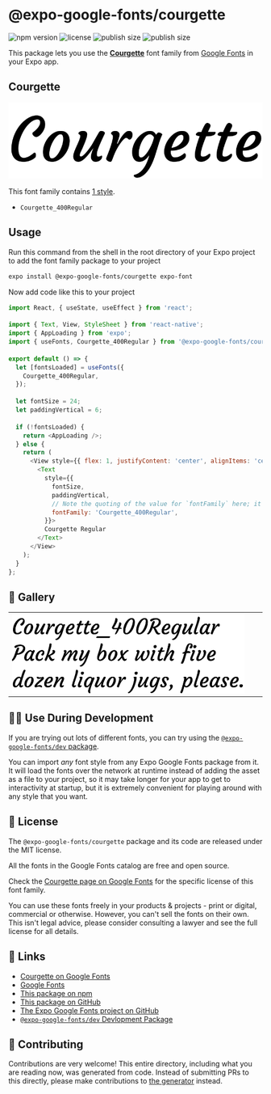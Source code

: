 # @expo-google-fonts/courgette

![npm version](https://flat.badgen.net/npm/v/@expo-google-fonts/courgette)
![license](https://flat.badgen.net/github/license/expo/google-fonts)
![publish size](https://flat.badgen.net/packagephobia/install/@expo-google-fonts/courgette)
![publish size](https://flat.badgen.net/packagephobia/publish/@expo-google-fonts/courgette)

This package lets you use the [**Courgette**](https://fonts.google.com/specimen/Courgette) font family from [Google Fonts](https://fonts.google.com/) in your Expo app.

## Courgette

![Courgette](./font-family.png)

This font family contains [1 style](#-gallery).

- `Courgette_400Regular`

## Usage

Run this command from the shell in the root directory of your Expo project to add the font family package to your project
```sh
expo install @expo-google-fonts/courgette expo-font
```

Now add code like this to your project
```js
import React, { useState, useEffect } from 'react';

import { Text, View, StyleSheet } from 'react-native';
import { AppLoading } from 'expo';
import { useFonts, Courgette_400Regular } from '@expo-google-fonts/courgette';

export default () => {
  let [fontsLoaded] = useFonts({
    Courgette_400Regular,
  });

  let fontSize = 24;
  let paddingVertical = 6;

  if (!fontsLoaded) {
    return <AppLoading />;
  } else {
    return (
      <View style={{ flex: 1, justifyContent: 'center', alignItems: 'center' }}>
        <Text
          style={{
            fontSize,
            paddingVertical,
            // Note the quoting of the value for `fontFamily` here; it expects a string!
            fontFamily: 'Courgette_400Regular',
          }}>
          Courgette Regular
        </Text>
      </View>
    );
  }
};

```

## 🔡 Gallery


||||
|-|-|-|
|![Courgette_400Regular](./Courgette_400Regular.ttf.png)||||


## 👩‍💻 Use During Development

If you are trying out lots of different fonts, you can try using the [`@expo-google-fonts/dev` package](https://github.com/expo/google-fonts/tree/master/font-packages/dev#readme).

You can import *any* font style from any Expo Google Fonts package from it. It will load the fonts
over the network at runtime instead of adding the asset as a file to your project, so it may take longer
for your app to get to interactivity at startup, but it is extremely convenient
for playing around with any style that you want.

## 📖 License

The `@expo-google-fonts/courgette` package and its code are released under the MIT license.

All the fonts in the Google Fonts catalog are free and open source.

Check the [Courgette page on Google Fonts](https://fonts.google.com/specimen/Courgette) for the specific license of this font family.

You can use these fonts freely in your products & projects - print or digital, commercial or otherwise. However, you can't sell the fonts on their own. This isn't legal advice, please consider consulting a lawyer and see the full license for all details.

## 🔗 Links

- [Courgette on Google Fonts](https://fonts.google.com/specimen/Courgette)
- [Google Fonts](https://fonts.google.com/)
- [This package on npm](https://www.npmjs.com/package/@expo-google-fonts/courgette)
- [This package on GitHub](https://github.com/expo/google-fonts/tree/master/font-packages/courgette)
- [The Expo Google Fonts project on GitHub](https://github.com/expo/google-fonts)
- [`@expo-google-fonts/dev` Devlopment Package](https://github.com/expo/google-fonts/tree/master/font-packages/dev)

## 🤝 Contributing

Contributions are very welcome! This entire directory, including what you are reading now, was generated from code. Instead of submitting PRs to this directly, please make contributions to [the generator](https://github.com/expo/google-fonts/tree/master/packages/generator) instead.
